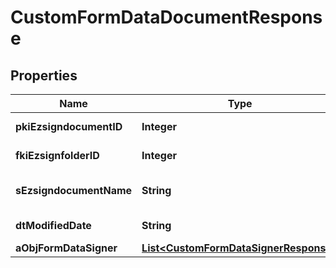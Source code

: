 

# CustomFormDataDocumentResponse

## Properties

Name | Type | Description | Notes
------------ | ------------- | ------------- | -------------
**pkiEzsigndocumentID** | **Integer** | The unique ID of the Ezsigndocument | 
**fkiEzsignfolderID** | **Integer** | The unique ID of the Ezsignfolder | 
**sEzsigndocumentName** | **String** | The name of the document that will be presented to Ezsignfoldersignerassociations | 
**dtModifiedDate** | **String** | The date and time at which the object was last modified | 
**aObjFormDataSigner** | [**List&lt;CustomFormDataSignerResponse&gt;**](CustomFormDataSignerResponse.md) |  | 




